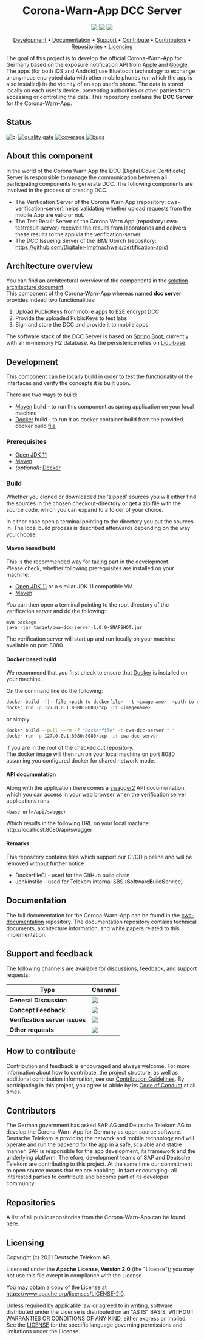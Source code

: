 <h1 align="center">
    Corona-Warn-App DCC Server
</h1>

<p align="center">
    <a href="https://github.com/corona-warn-app/cwa-dcc-server/commits/" title="Last Commit"><img src="https://img.shields.io/github/last-commit/corona-warn-app/cwa-dcc-server?style=flat"></a>
    <a href="https://github.com/corona-warn-app/cwa-dcc-server/issues" title="Open Issues"><img src="https://img.shields.io/github/issues/corona-warn-app/cwa-dcc-server?style=flat"></a>
    <a href="https://github.com/corona-warn-app/cwa-dcc-server/blob/master/LICENSE" title="License"><img src="https://img.shields.io/badge/License-Apache%202.0-green.svg?style=flat"></a>
</p>

<p align="center">
  <a href="#development">Development</a> •
  <a href="#documentation">Documentation</a> •
  <a href="#support-and-feedback">Support</a> •
  <a href="#how-to-contribute">Contribute</a> •
  <a href="#contributors">Contributors</a> •
  <a href="#repositories">Repositories</a> •
  <a href="#licensing">Licensing</a>
</p>

The goal of this project is to develop the official Corona-Warn-App for Germany based on the exposure notification API from [Apple](https://www.apple.com/covid19/contacttracing/) and [Google](https://www.google.com/covid19/exposurenotifications/). The apps (for both iOS and Android) use Bluetooth technology to exchange anonymous encrypted data with other mobile phones (on which the app is also installed) in the vicinity of an app user's phone. The data is stored locally on each user's device, preventing authorities or other parties from accessing or controlling the data. This repository contains the **DCC Server** for the Corona-Warn-App.

## Status
![ci](https://github.com/corona-warn-app/cwa-dcc-server/workflows/ci/badge.svg)
[![quality gate](https://sonarcloud.io/api/project_badges/measure?project=corona-warn-app_cwa-dcc-server&metric=alert_status)](https://sonarcloud.io/dashboard?id=corona-warn-app_cwa-dcc-server)
[![coverage](https://sonarcloud.io/api/project_badges/measure?project=corona-warn-app_cwa-dcc-server&metric=coverage)](https://sonarcloud.io/dashboard?id=corona-warn-app_cwa-dcc-server)
[![bugs](https://sonarcloud.io/api/project_badges/measure?project=corona-warn-app_cwa-dcc-server&metric=bugs)](https://sonarcloud.io/dashboard?id=corona-warn-app_cwa-dcc-server)

## About this component

In the world of the Corona Warn App the DCC (Digital Covid Certificate) Server is responsible to manage the communication between all participating components to generate DCC.
The following components are involved in the process of creating DCC.

- The Verification Server of the Corona Warn App (repository: cwa-verification-server) helps validating whether upload requests from the mobile App are valid or not.
- The Test Result Server of the Corona Warn App (repository: cwa-testresult-server) receives the results from laboratories and delivers these results to the app via the verification-server.
- The DCC Issueing Server of the IBM/ Ubirch (repository: https://github.com/Digitaler-Impfnachweis/certification-apis)

## Architecture overview
You can find an architectural overview of the components in the [solution architecture document](https://github.com/corona-warn-app/cwa-documentation/blob/master/solution_architecture.md).  
This component of the Corona-Warn-App whereas named **dcc server** provides indeed two functionalities:  
1. Upload PublicKeys from mobile apps to E2E encrypt DCC
1. Provide the uploaded PublicKeys to test labs   
1. Sign and store the DCC and provide it to mobile apps

The software stack of the DCC Server is based on [Spring Boot](https://spring.io/projects/spring-boot), currently with an in-memory H2 database. As the persistence relies on [Liquibase](https://www.liquibase.org).

## Development
This component can be locally build in order to test the functionality of the interfaces and verify the concepts it is built upon.  

There are two ways to build:
 - [Maven](https:///maven.apache.org) build - to run this component as spring application on your local machine
 - [Docker](https://www.docker.com) build - to run it as docker container build from the provided docker build [file](https://github.com/corona-warn-app/cwa-dcc-server/blob/master/Dockerfile)

### Prerequisites
 - [Open JDK 11](https://openjdk.java.net)  
 - [Maven](https://maven.apache.org)
 - *(optional)*: [Docker](https://www.docker.com)  

### Build
Whether you cloned or downloaded the 'zipped' sources you will either find the sources in the chosen checkout-directory or get a zip file with the source code, which you can expand to a folder of your choice.

In either case open a terminal pointing to the directory you put the sources in. The local build process is described afterwards depending on the way you choose.

#### Maven based build
This is the recommended way for taking part in the development.  
Please check, whether following prerequisites are installed on your machine:
- [Open JDK 11](https://openjdk.java.net) or a similar JDK 11 compatible VM  
- [Maven](https://maven.apache.org)

You can then open a terminal pointing to the root directory of the verification server and do the following:

    mvn package
    java -jar target/cwa-dcc-server-1.0.0-SNAPSHOT.jar  

The verification server will start up and run locally on your machine available on port 8080.

#### Docker based build  
We recommend that you first check to ensure that [Docker](https://www.docker.com) is installed on your machine.

On the command line do the following:
```bash
docker build -f|--file <path to dockerfile>  -t <imagename>  <path-to-dcc-server-root>
docker run -p 127.0.0.1:8080:8080/tcp -it <imagename>
```
or simply  
```bash
docker build --pull --rm -f "Dockerfile" -t cwa-dcc-server "."
docker run -p 127.0.0.1:8080:8080/tcp -it cwa-dcc-server
```
if you are in the root of the checked out repository.  
The docker image will then run on your local machine on port 8080 assuming you configured docker for shared network mode.

#### API documentation  
Along with the application there comes a [swagger2](https://swagger.io) API documentation, which you can access in your web browser when the verification server applications runs:

    <base-url>/api/swagger

Which results in the following URL on your local machine:
http://localhost:8080/api/swagger

#### Remarks
This repository contains files which support our CI/CD pipeline and will be removed without further notice  
 - DockerfileCi - used for the GitHub build chain
 - Jenkinsfile - used for Telekom internal SBS (**S**oftware**B**uild**S**ervice)

## Documentation  
The full documentation for the Corona-Warn-App can be found in the [cwa-documentation](https://github.com/corona-warn-app/cwa-documentation) repository. The documentation repository contains technical documents, architecture information, and white papers related to this implementation.

## Support and feedback
The following channels are available for discussions, feedback, and support requests:

| Type                     | Channel                                                |
| ------------------------ | ------------------------------------------------------ |
| **General Discussion**   | <a href="https://github.com/corona-warn-app/cwa-documentation/issues/new/choose" title="General Discussion"><img src="https://img.shields.io/github/issues/corona-warn-app/cwa-documentation/question.svg?style=flat-square"></a> </a>   |
| **Concept Feedback**    | <a href="https://github.com/corona-warn-app/cwa-documentation/issues/new/choose" title="Open Concept Feedback"><img src="https://img.shields.io/github/issues/corona-warn-app/cwa-documentation/architecture.svg?style=flat-square"></a>  |
| **Verification server issues**    | <a href="https://github.com/corona-warn-app/cwa-dcc-server/issues" title="Open Issues"><img src="https://img.shields.io/github/issues/corona-warn-app/cwa-dcc-server?style=flat"></a>  |
| **Other requests**    | <a href="mailto:opensource@telekom.de" title="Email CWA Team"><img src="https://img.shields.io/badge/email-CWA%20team-green?logo=mail.ru&style=flat-square&logoColor=white"></a>   |

## How to contribute  
Contribution and feedback is encouraged and always welcome. For more information about how to contribute, the project structure, as well as additional contribution information, see our [Contribution Guidelines](./CONTRIBUTING.md). By participating in this project, you agree to abide by its [Code of Conduct](./CODE_OF_CONDUCT.md) at all times.

## Contributors  
The German government has asked SAP AG and Deutsche Telekom AG to develop the Corona-Warn-App for Germany as open source software. Deutsche Telekom is providing the network and mobile technology and will operate and run the backend for the app in a safe, scalable and stable manner. SAP is responsible for the app development, its framework and the underlying platform. Therefore, development teams of SAP and Deutsche Telekom are contributing to this project. At the same time our commitment to open source means that we are enabling -in fact encouraging- all interested parties to contribute and become part of its developer community.

## Repositories

A list of all public repositories from the Corona-Warn-App can be found [here](https://github.com/corona-warn-app/cwa-documentation/blob/master/README.md#repositories).

## Licensing
Copyright (c) 2021 Deutsche Telekom AG.

Licensed under the **Apache License, Version 2.0** (the "License"); you may not use this file except in compliance with the License.

You may obtain a copy of the License at https://www.apache.org/licenses/LICENSE-2.0.

Unless required by applicable law or agreed to in writing, software distributed under the License is distributed on an "AS IS" BASIS, WITHOUT WARRANTIES OR CONDITIONS OF ANY KIND, either express or implied. See the [LICENSE](./LICENSE) for the specific language governing permissions and limitations under the License.
